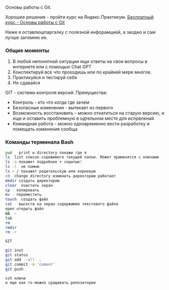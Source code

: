 Основы работы с Git. 

Хорошее решение - пройти курс на Яндекс.Практикум. [Бесплатный курс - Основы работы с Git](https://practicum.yandex.ru/git-basics/?from=catalog)

Ниже я оставлюшпаргалку с полезной инфорамцией, а заодно и сам лучше запомню ее. 

 ### Общие моменты
1. В любой непонятной ситуации ищи ответы на свои вопросы в интернете или с помощью Chat GPT
2. Конспектируй все что проходишь или по крайней мере многое.
3. Практикуйся и тестируй себя
4. Не сдавайся 

GIT - система контроля версий. 
Премущества:
- Контроль -  кто что когда где зачем 
- Безопасные изменения - вытекает из первого
- Возможность восстановить - можно откатиться на старую версию, и еще и оставить проблемную в одтельном месте для испрвлений
- Командная  работа - можно одновременно вести разработку и помещать изменения сообща 

 ### Команды терминала Bash
```Bash
pwd   print w directory покажи где я 
ls  list список содежимого текущей папки. Может применятся с ключами 
ls -a покажет подробнее + скрытые? 
ls -l  не помню
ls ~ / покажет родительскую или корневую 
cd  change directory изменить директорию работает 
mkdir создать директорию 
clear  очистить экран
cp - копировать 
mv - переместить 
touch  создать файл 
cat - высести на экран содержимое текстового файла 
open открыть файл 
&&  - 
tab 
rm
rmdir
rm -r

GIT 

git inut
git status 
git add --all  . 
git commit -m 'coment'
git push 

ssh ключи 
и еще как то можно сращивать репозитории 


```